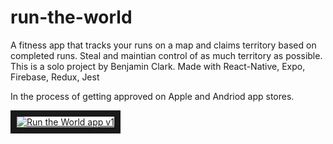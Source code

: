 # run-the-world
A fitness app that tracks your runs on a map and claims territory based on completed runs.
Steal and maintian control of as much territory as possible.
This is a solo project by Benjamin Clark.
Made with React-Native, Expo, Firebase, Redux, Jest

In the process of getting approved on Apple and Andriod app stores.

<a href="http://www.youtube.com/watch?feature=player_embedded&v=ltN9dEYDWNg
" target="_blank"><img src="http://img.youtube.com/vi/ltN9dEYDWNg/0.jpg" 
alt="Run the World app v1" border="10" /></a>
